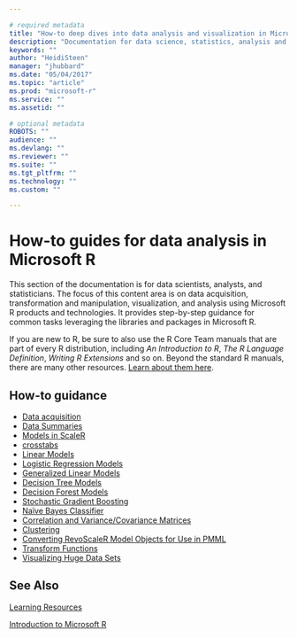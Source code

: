 ```yaml
---

# required metadata
title: "How-to deep dives into data analysis and visualization in Microsoft R"
description: "Documentation for data science, statistics, analysis and visualization using Microsoft R libraries and tools."
keywords: ""
author: "HeidiSteen"
manager: "jhubbard"
ms.date: "05/04/2017"
ms.topic: "article"
ms.prod: "microsoft-r"
ms.service: ""
ms.assetid: ""

# optional metadata
ROBOTS: ""
audience: ""
ms.devlang: ""
ms.reviewer: ""
ms.suite: ""
ms.tgt_pltfrm: ""
ms.technology: ""
ms.custom: ""

---
```


# How-to guides for data analysis in Microsoft R

This section of the documentation is for data scientists, analysts, and statisticians. The focus of this content area is on data acquisition, transformation and manipulation, visualization, and analysis using Microsoft R products and technologies. It provides step-by-step guidance for common tasks leveraging the libraries and packages in Microsoft R.

If you are new to R, be sure to also use the R Core Team manuals that are part of every R distribution, including *An Introduction to R*, *The R Language Definition*, *Writing R Extensions* and so on. Beyond the standard R manuals, there are many other resources. [Learn about them here](../microsoft-r-more-resources.md).

## How-to guidance

* [Data acquisition](../scaler-user-guide-data-import.md)
* [Data Summaries](../scaler-user-guide-data-summaries.md)
* [Models in ScaleR](../scaler-user-guide-models.md)
* [crosstabs](../scaler-user-guide-crosstabs.md)
* [Linear Models](../scaler-user-guide-linear-model.md)
* [Logistic Regression Models](../scaler-user-guide-logistic-regression.md)
* [Generalized Linear Models](../scaler-user-guide-generalized-linear-model.md)
* [Decision Tree Models](../scaler-user-guide-decision-tree.md)
* [Decision Forest Models](../scaler-user-guide-decision-forest.md)
* [Stochastic Gradient Boosting](how-to-revoscaler-boosting.md)
* [Naïve Bayes Classifier](../scaler-user-guide-naive-bayes.md)
* [Correlation and Variance/Covariance Matrices](../scaler-user-guide-covcor.md)
* [Clustering](../scaler-user-guide-cluster.md)
* [Converting RevoScaleR Model Objects for Use in PMML](how-to-developer-pmml.md)
* [Transform Functions](concept-what-is-data-transformations.md)
* [Visualizing Huge Data Sets](../scaler-user-guide-visualize-huge-data-sets.md)

## See Also

[Learning Resources](../microsoft-r-more-resources.md)

[Introduction to Microsoft R](../microsoft-r-getting-started.md)
